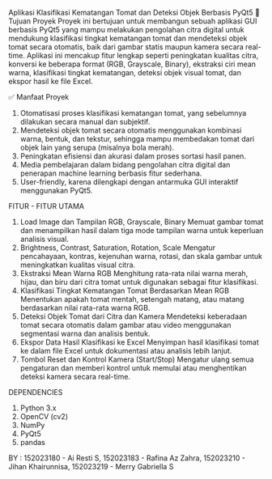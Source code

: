 Aplikasi Klasifikasi Kematangan Tomat dan Deteksi Objek Berbasis PyQt5
📌 Tujuan Proyek
Proyek ini bertujuan untuk membangun sebuah aplikasi GUI berbasis PyQt5 yang mampu melakukan pengolahan citra digital untuk mendukung klasifikasi tingkat kematangan tomat dan mendeteksi objek tomat secara otomatis, baik dari gambar statis maupun kamera secara real-time. Aplikasi ini mencakup fitur lengkap seperti peningkatan kualitas citra, konversi ke beberapa format (RGB, Grayscale, Binary), ekstraksi ciri mean warna, klasifikasi tingkat kematangan, deteksi objek visual tomat, dan ekspor hasil ke file Excel.

✅ Manfaat Proyek
1. Otomatisasi proses klasifikasi kematangan tomat, yang sebelumnya dilakukan secara manual dan subjektif.
2. Mendeteksi objek tomat secara otomatis menggunakan kombinasi warna, bentuk, dan tekstur, sehingga mampu membedakan tomat dari objek lain yang serupa (misalnya bola merah).
3. Peningkatan efisiensi dan akurasi dalam proses sortasi hasil panen.
4. Media pembelajaran dalam bidang pengolahan citra digital dan penerapan machine learning berbasis fitur sederhana.
5. User-friendly, karena dilengkapi dengan antarmuka GUI interaktif menggunakan PyQt5.

FITUR - FITUR UTAMA
1. Load Image dan Tampilan RGB, Grayscale, Binary
   Memuat gambar tomat dan menampilkan hasil dalam tiga mode tampilan warna untuk keperluan analisis visual.
2. Brightness, Contrast, Saturation, Rotation, Scale
   Mengatur pencahayaan, kontras, kejenuhan warna, rotasi, dan skala gambar untuk meningkatkan kualitas visual citra.
3. Ekstraksi Mean Warna RGB
   Menghitung rata-rata nilai warna merah, hijau, dan biru dari citra tomat untuk digunakan sebagai fitur klasifikasi.
4. Klasifikasi Tingkat Kematangan Tomat Berdasarkan Mean RGB
   Menentukan apakah tomat mentah, setengah matang, atau matang berdasarkan nilai rata-rata warna RGB.
5. Deteksi Objek Tomat dari Citra dan Kamera
   Mendeteksi keberadaan tomat secara otomatis dalam gambar atau video menggunakan segmentasi warna dan analisis bentuk.
6. Ekspor Data Hasil Klasifikasi ke Excel
   Menyimpan hasil klasifikasi tomat ke dalam file Excel untuk dokumentasi atau analisis lebih lanjut.
7. Tombol Reset dan Kontrol Kamera (Start/Stop)
   Mengatur ulang semua pengaturan dan memberi kontrol untuk memulai atau menghentikan deteksi kamera secara real-time.

DEPENDENCIES
1. Python 3.x
2. OpenCV (cv2)
3. NumPy
4. PyQt5
5. pandas

BY : 152023180 - Ai Resti S, 152023183 - Rafina Az Zahra, 152023210 - Jihan Khairunnisa, 152023219 - Merry Gabriella S
